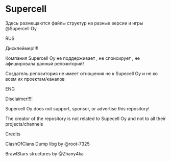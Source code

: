 # Supercell
Здесь размещаются файлы структур на разные версии и игры @Supercell Oy

RUS

Дисклеймер!!!!

Компания Supercell Oy не поддерживает , не спонсирует , не афишировала данный репозиторий!

Создатель репозитория не имеет отношения не к Supecell Oy и не ко всем их проектам/каналов 

ENG

Disclaimer!!!!

Supercell Oy does not support, sponsor, or advertise this repository!

The creator of the repository is not related to Supecell Oy and not to all their projects/channels


Credits

ClashOfClans Dump libg by @root-7325

BrawlStars structures by @Zhany4ka
